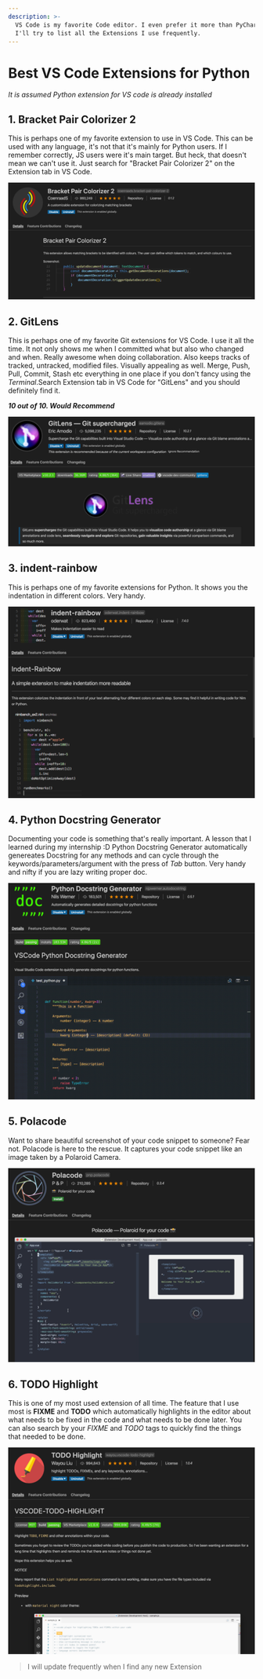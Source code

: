 ```yaml
---
description: >-
  VS Code is my favorite Code editor. I even prefer it more than PyCharm. Here
  I'll try to list all the Extensions I use frequently.
---
```


# Best VS Code Extensions for Python

*It is assumed Python extension for VS code is already installed*

## 1. Bracket Pair Colorizer 2

This is perhaps one of my favorite extension to use in VS Code. This can be used with any language, it's not that it's mainly for Python users. If I remember correctly, JS users were it's main target. But heck, that doesn't mean we can't use it. Just search for "Bracket Pair Colorizer 2" on the Extension tab in VS Code.

![Bracket Pair Colorizer 2 Extension](../../.gitbook/assets/screenshot-2020-05-09-at-8.36.21-pm.png)

## 2. GitLens
This is perhaps one of my favorite Git extensions for VS Code. I use it all the time. It not only shows me when I committed what but also who changed and when. Really awesome when doing collaboration. Also keeps tracks of tracked, untracked, modified files. Visually appealing as well. Merge, Push, Pull, Commit, Stash etc everything in one place if you don't fancy using the *Terminal*.Search Extension tab in VS Code for "GitLens" and you should definitely find it.

***10 out of 10. Would Recommend***

![GitLens Extension](../../img_assets/gitlens.png)

## 3. indent-rainbow
This is perhaps one of my favorite extensions for Python. It shows you the indentation in different colors. Very handy.

![indent-rainbow Extension](../../img_assets/indent_rainbow.png)

## 4. Python Docstring Generator
Documenting your code is something that's really important. A lesson that I learned during my internship :D Python Docstring Generator automatically genereates Docstring for any methods and can cycle through the keywords/parameters/argument with the press of *Tab* button. Very handy and nifty if you are lazy writing proper doc.

![Python Docstring Extension](../../img_assets/pydoc.png)

## 5. Polacode
Want to share beautiful screenshot of your code snippet to someone? Fear not. Polacode is here to the rescue. It captures your code snippet like an image taken by a Polaroid Camera.

![Polacode](../../img_assets/polacode.png)

## 6. TODO Highlight
This is one of my most used extension of all time. The feature that I use most is **FIXME** and **TODO** which automatically highlights in the editor about what needs to be fixed in the code and what needs to be done later. You can also search by your *FIXME* and *TODO* tags to quickly find the things that needed to be done.

![TODO Highligh](../../img_assets/todo.png)


> I will update frequently when I find any new Extension